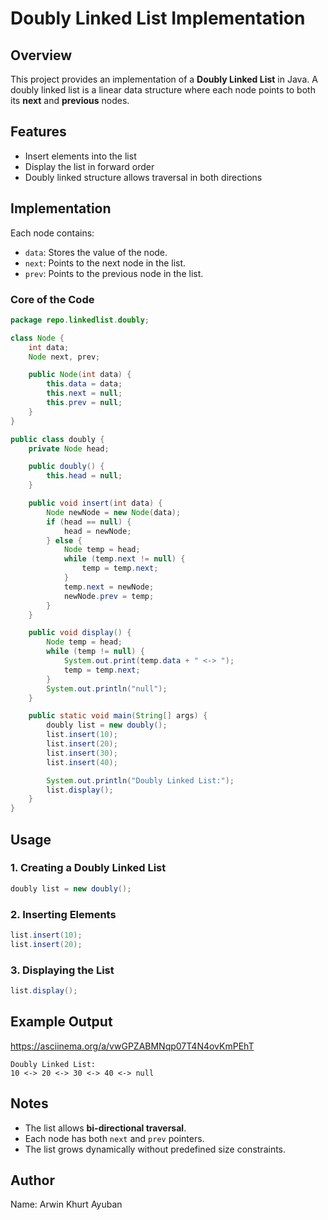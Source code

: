 # Doubly Linked List Implementation

## Overview
This project provides an implementation of a **Doubly Linked List** in Java. A doubly linked list is a linear data structure where each node points to both its **next** and **previous** nodes.

## Features

- Insert elements into the list
- Display the list in forward order
- Doubly linked structure allows traversal in both directions

## Implementation

Each node contains:
- `data`: Stores the value of the node.
- `next`: Points to the next node in the list.
- `prev`: Points to the previous node in the list.

### Core of the Code

```java
package repo.linkedlist.doubly;

class Node {
    int data;
    Node next, prev;

    public Node(int data) {
        this.data = data;
        this.next = null;
        this.prev = null;
    }
}

public class doubly {
    private Node head;

    public doubly() {
        this.head = null;
    }

    public void insert(int data) {
        Node newNode = new Node(data);
        if (head == null) {
            head = newNode;
        } else {
            Node temp = head;
            while (temp.next != null) {
                temp = temp.next;
            }
            temp.next = newNode;
            newNode.prev = temp;
        }
    }

    public void display() {
        Node temp = head;
        while (temp != null) {
            System.out.print(temp.data + " <-> ");
            temp = temp.next;
        }
        System.out.println("null");
    }

    public static void main(String[] args) {
        doubly list = new doubly();
        list.insert(10);
        list.insert(20);
        list.insert(30);
        list.insert(40);

        System.out.println("Doubly Linked List:");
        list.display();
    }
}
```

## Usage

### 1. Creating a Doubly Linked List

```java
doubly list = new doubly();
```

### 2. Inserting Elements

```java
list.insert(10);
list.insert(20);
```

### 3. Displaying the List

```java
list.display();
```

## Example Output

https://asciinema.org/a/vwGPZABMNqp07T4N4ovKmPEhT
```
Doubly Linked List:
10 <-> 20 <-> 30 <-> 40 <-> null
```

## Notes

- The list allows **bi-directional traversal**.
- Each node has both `next` and `prev` pointers.
- The list grows dynamically without predefined size constraints.

## Author
Name: Arwin Khurt Ayuban
